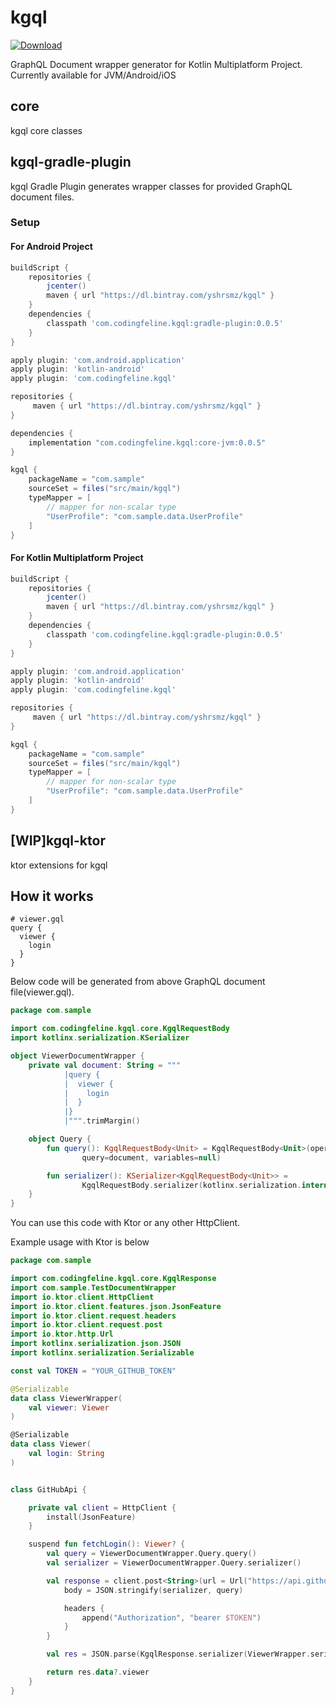 kgql
===

[ ![Download](https://api.bintray.com/packages/yshrsmz/kgql/gradle-plugin/images/download.svg) ](https://bintray.com/yshrsmz/kgql/gradle-plugin/_latestVersion)

GraphQL Document wrapper generator for Kotlin Multiplatform Project.  
Currently available for JVM/Android/iOS

## core

kgql core classes


## kgql-gradle-plugin

kgql Gradle Plugin generates wrapper classes for provided GraphQL document files.


### Setup

#### For Android Project

```gradle
buildScript {
    repositories {
        jcenter()
        maven { url "https://dl.bintray.com/yshrsmz/kgql" }
    }
    dependencies {
        classpath 'com.codingfeline.kgql:gradle-plugin:0.0.5'
    }
}

apply plugin: 'com.android.application'
apply plugin: 'kotlin-android'
apply plugin: 'com.codingfeline.kgql'

repositories {
     maven { url "https://dl.bintray.com/yshrsmz/kgql" }
}

dependencies {
    implementation "com.codingfeline.kgql:core-jvm:0.0.5"
}

kgql {
    packageName = "com.sample"
    sourceSet = files("src/main/kgql")
    typeMapper = [
        // mapper for non-scalar type
        "UserProfile": "com.sample.data.UserProfile"
    ]
}
```

#### For Kotlin Multiplatform Project

```gradle
buildScript {
    repositories {
        jcenter()
        maven { url "https://dl.bintray.com/yshrsmz/kgql" }
    }
    dependencies {
        classpath 'com.codingfeline.kgql:gradle-plugin:0.0.5'
    }
}

apply plugin: 'com.android.application'
apply plugin: 'kotlin-android'
apply plugin: 'com.codingfeline.kgql'

repositories {
     maven { url "https://dl.bintray.com/yshrsmz/kgql" }
}

kgql {
    packageName = "com.sample"
    sourceSet = files("src/main/kgql")
    typeMapper = [
        // mapper for non-scalar type
        "UserProfile": "com.sample.data.UserProfile"
    ]
}
```


## [WIP]kgql-ktor

ktor extensions for kgql



## How it works

```
# viewer.gql
query {
  viewer {
    login
  }
}
```

Below code will be generated from above GraphQL document file(viewer.gql).

```kotlin
package com.sample

import com.codingfeline.kgql.core.KgqlRequestBody
import kotlinx.serialization.KSerializer

object ViewerDocumentWrapper {
    private val document: String = """
            |query {
            |  viewer {
            |    login
            |  }
            |}
            |""".trimMargin()

    object Query {
        fun query(): KgqlRequestBody<Unit> = KgqlRequestBody<Unit>(operationName=null,
                query=document, variables=null)

        fun serializer(): KSerializer<KgqlRequestBody<Unit>> =
                KgqlRequestBody.serializer(kotlinx.serialization.internal.UnitSerializer)
    }
}

```

You can use this code with Ktor or any other HttpClient.

Example usage with Ktor is below

```kotlin
package com.sample

import com.codingfeline.kgql.core.KgqlResponse
import com.sample.TestDocumentWrapper
import io.ktor.client.HttpClient
import io.ktor.client.features.json.JsonFeature
import io.ktor.client.request.headers
import io.ktor.client.request.post
import io.ktor.http.Url
import kotlinx.serialization.json.JSON
import kotlinx.serialization.Serializable

const val TOKEN = "YOUR_GITHUB_TOKEN"

@Serializable
data class ViewerWrapper(
    val viewer: Viewer
)

@Serializable
data class Viewer(
    val login: String
)


class GitHubApi {

    private val client = HttpClient {
        install(JsonFeature)
    }

    suspend fun fetchLogin(): Viewer? {
        val query = ViewerDocumentWrapper.Query.query()
        val serializer = ViewerDocumentWrapper.Query.serializer()

        val response = client.post<String>(url = Url("https://api.github.com/graphql")) {
            body = JSON.stringify(serializer, query)

            headers {
                append("Authorization", "bearer $TOKEN")
            }
        }

        val res = JSON.parse(KgqlResponse.serializer(ViewerWrapper.serializer()), response)

        return res.data?.viewer
    }
}

```
